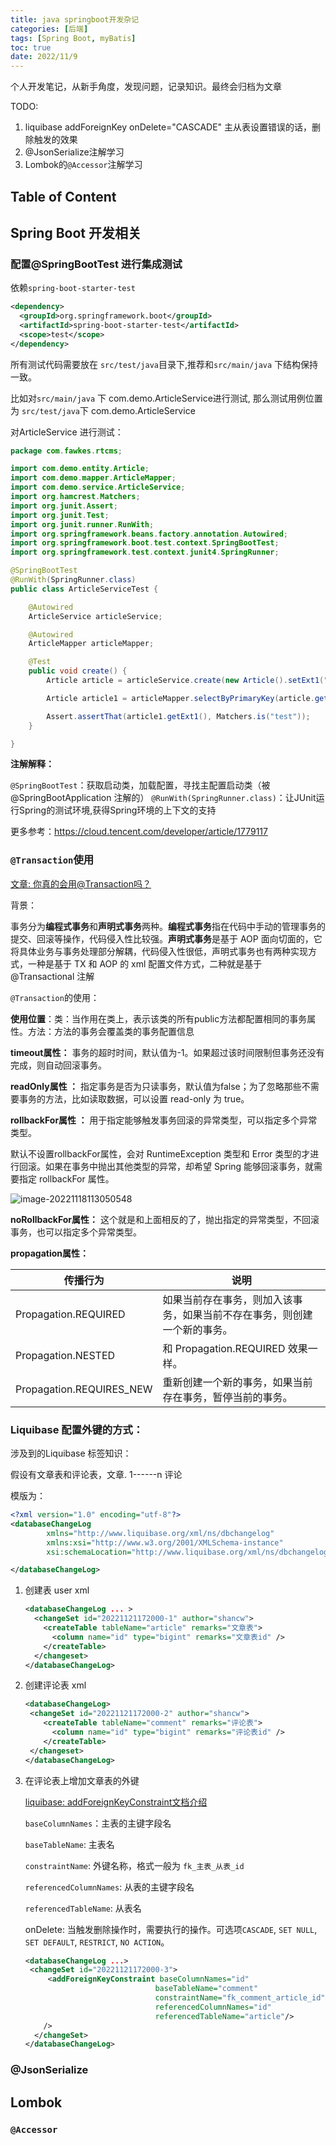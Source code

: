 ```yaml
---
title: java springboot开发杂记
categories: [后端]
tags: [Spring Boot, myBatis]
toc: true
date: 2022/11/9
---
```


个人开发笔记，从新手角度，发现问题，记录知识。最终会归档为文章

TODO: 

1. liquibase addForeignKey onDelete="CASCADE" 主从表设置错误的话，删除触发的效果
2. @JsonSerialize注解学习
3. Lombok的`@Accessor`注解学习

<!-- more -->

## Table of Content



## Spring Boot 开发相关

### 配置@SpringBootTest 进行集成测试

依赖`spring-boot-starter-test`

```xml
<dependency>
  <groupId>org.springframework.boot</groupId>
  <artifactId>spring-boot-starter-test</artifactId>
  <scope>test</scope>
</dependency>
```



所有测试代码需要放在 `src/test/java`目录下,推荐和`src/main/java` 下结构保持一致。

比如对`src/main/java` 下 com.demo.ArticleService进行测试, 那么测试用例位置为  `src/test/java`下 com.demo.ArticleService

对ArticleService 进行测试：

```java
package com.fawkes.rtcms;

import com.demo.entity.Article;
import com.demo.mapper.ArticleMapper;
import com.demo.service.ArticleService;
import org.hamcrest.Matchers;
import org.junit.Assert;
import org.junit.Test;
import org.junit.runner.RunWith;
import org.springframework.beans.factory.annotation.Autowired;
import org.springframework.boot.test.context.SpringBootTest;
import org.springframework.test.context.junit4.SpringRunner;

@SpringBootTest
@RunWith(SpringRunner.class)
public class ArticleServiceTest {

    @Autowired
    ArticleService articleService;

    @Autowired
    ArticleMapper articleMapper;

    @Test
    public void create() {
        Article article = articleService.create(new Article().setExt1("test"));

        Article article1 = articleMapper.selectByPrimaryKey(article.getId());

        Assert.assertThat(article1.getExt1(), Matchers.is("test"));
    }

}

```

**注解解释：**

`@SpringBootTest`：获取启动类，加载配置，寻找主配置启动类（被 @SpringBootApplication 注解的） `@RunWith(SpringRunner.class)`：让JUnit运行Spring的测试环境,获得Spring环境的上下文的支持



更多参考：https://cloud.tencent.com/developer/article/1779117

### `@Transaction`使用

[文章: 你真的会用@Transaction吗？](https://juejin.cn/post/6844904179341737991)

背景：

事务分为**编程式事务**和**声明式事务**两种。**编程式事务**指在代码中手动的管理事务的提交、回滚等操作，代码侵入性比较强。**声明式事务**是基于 AOP 面向切面的，它将具体业务与事务处理部分解耦，代码侵入性很低，声明式事务也有两种实现方式，一种是基于 TX 和 AOP 的 xml 配置文件方式，二种就是基于 @Transactional 注解

`@Transaction`的使用：

**使用位置**：类：当作用在类上，表示该类的所有public方法都配置相同的事务属性。方法：方法的事务会覆盖类的事务配置信息

**timeout属性：** 事务的超时时间，默认值为-1。如果超过该时间限制但事务还没有完成，则自动回滚事务。

**readOnly属性 ：** 指定事务是否为只读事务，默认值为false；为了忽略那些不需要事务的方法，比如读取数据，可以设置 read-only 为 true。

**rollbackFor属性 ：** 用于指定能够触发事务回滚的异常类型，可以指定多个异常类型。

默认不设置rollbackFor属性，会对 RuntimeException 类型和 Error 类型的才进行回滚。如果在事务中抛出其他类型的异常，却希望 Spring 能够回滚事务，就需要指定 rollbackFor 属性。

![image-20221118113050548](http://serial.limiaomiao.site:8089/public/uploads/image-20221118113050548.png)

**noRollbackFor属性：** 这个就是和上面相反的了，抛出指定的异常类型，不回滚事务，也可以指定多个异常类型。



**propagation属性：**

| 传播行为                 | 说明                                                         |
| ------------------------ | ------------------------------------------------------------ |
| Propagation.REQUIRED     | 如果当前存在事务，则加入该事务，如果当前不存在事务，则创建一个新的事务。 |
| Propagation.NESTED       | 和 Propagation.REQUIRED 效果一样。                           |
| Propagation.REQUIRES_NEW | 重新创建一个新的事务，如果当前存在事务，暂停当前的事务。     |



### Liquibase 配置外键的方式：

涉及到的Liquibase 标签知识：

假设有文章表和评论表，文章. 1------n 评论

模版为：

```xml
<?xml version="1.0" encoding="utf-8"?>
<databaseChangeLog
        xmlns="http://www.liquibase.org/xml/ns/dbchangelog"
        xmlns:xsi="http://www.w3.org/2001/XMLSchema-instance"
        xsi:schemaLocation="http://www.liquibase.org/xml/ns/dbchangelog http://www.liquibase.org/xml/ns/dbchangelog/dbchangelog-3.9.xsd">

</databaseChangeLog>
```



1. 创建表 user xml

   ```xml
   <databaseChangeLog ... >
     <changeSet id="20221121172000-1" author="shancw">
       <createTable tableName="article" remarks="文章表">
         <column name="id" type="bigint" remarks="文章表id" />
       </createTable>
     </changeset>
   </databaseChangeLog>
   ```

2. 创建评论表 xml

   ```xml
   <databaseChangeLog>
   	<changeSet id="20221121172000-2" author="shancw">
       <createTable tableName="comment" remarks="评论表">
         <column name="id" type="bigint" remarks="评论表id" />
       </createTable>
   	</changeset>
   </databaseChangeLog>
   ```

3. 在评论表上增加文章表的外键

   [liquibase: addForeignKeyConstraint文档介绍](https://docs.liquibase.com/change-types/add-foreign-key-constraint.html)

   

   `baseColumnNames`：主表的主键字段名

   `baseTableName`: 主表名

   `constraintName`: 外键名称，格式一般为  `fk_主表_从表_id`

   `referencedColumnNames`: 从表的主键字段名

   `referencedTableName`: 从表名

   onDelete: 当触发删除操作时，需要执行的操作。可选项`CASCADE`, `SET NULL`, `SET DEFAULT`, `RESTRICT`, `NO ACTION`。

   ```xml
   <databaseChangeLog ...>
   	<changeSet id="20221121172000-3">
     	<addForeignKeyConstraint baseColumnNames="id"
                                baseTableName="comment"
                                constraintName="fk_comment_article_id"
                                referencedColumnNames="id"
                                referencedTableName="article"/>
       />
     </changeSet>
   </databaseChangeLog>
   ```

### @JsonSerialize

## Lombok

### `@Accessor`
